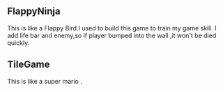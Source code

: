 ## FlappyNinja ##
This is like a Flappy Bird.I used to build this game to train my game skill.
I add life bar and enemy,so if player bumped into the wall ,it won't be died quickly.

## TileGame ##
This is like a super mario .
